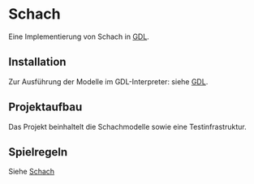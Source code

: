 # Schach

Eine Implementierung von Schach in [GDL](https://git.rwth-aachen.de/monticore/EmbeddedMontiArc/languages/GDL).

## Installation

Zur Ausführung der Modelle im GDL-Interpreter: siehe [GDL](https://git.rwth-aachen.de/monticore/EmbeddedMontiArc/languages/GDL).

## Projektaufbau

Das Projekt beinhaltelt die Schachmodelle sowie eine Testinfrastruktur.

## Spielregeln

Siehe [Schach](https://de.wikipedia.org/wiki/Schach)

